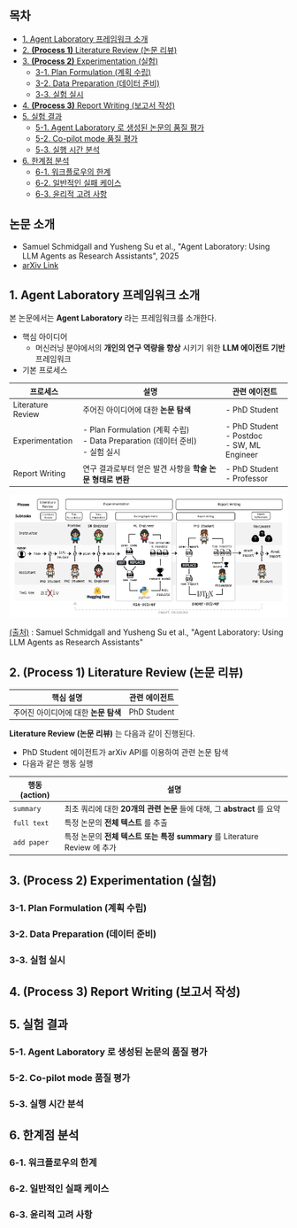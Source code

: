 ## 목차

* [1. Agent Laboratory 프레임워크 소개](#1-agent-laboratory-프레임워크-소개)
* [2. **(Process 1)** Literature Review (논문 리뷰)](#2-process-1-literature-review-논문-리뷰)
* [3. **(Process 2)** Experimentation (실험)](#3-process-2-experimentation-실험)
  * [3-1. Plan Formulation (계획 수립)](#3-1-plan-formulation-계획-수립)
  * [3-2. Data Preparation (데이터 준비)](#3-2-data-preparation-데이터-준비)
  * [3-3. 실험 실시](#3-3-실험-실시)
* [4. **(Process 3)** Report Writing (보고서 작성)](#4-process-3-report-writing-보고서-작성)
* [5. 실험 결과](#5-실험-결과)
  * [5-1. Agent Laboratory 로 생성된 논문의 품질 평가](#5-1-agent-laboratory-로-생성된-논문의-품질-평가)
  * [5-2. Co-pilot mode 품질 평가](#5-2-co-pilot-mode-품질-평가)
  * [5-3. 실행 시간 분석](#5-3-실행-시간-분석)
* [6. 한계점 분석](#6-한계점-분석)
  * [6-1. 워크플로우의 한계](#6-1-워크플로우의-한계)
  * [6-2. 일반적인 실패 케이스](#6-2-일반적인-실패-케이스)
  * [6-3. 윤리적 고려 사항](#6-3-윤리적-고려-사항)

## 논문 소개

* Samuel Schmidgall and Yusheng Su et al., "Agent Laboratory: Using LLM Agents as Research Assistants", 2025
* [arXiv Link](https://arxiv.org/pdf/2501.04227)

## 1. Agent Laboratory 프레임워크 소개

본 논문에서는 **Agent Laboratory** 라는 프레임워크를 소개한다.

* 핵심 아이디어
  * 머신러닝 분야에서의 **개인의 연구 역량을 향상** 시키기 위한 **LLM 에이전트 기반** 프레임워크
* 기본 프로세스

| 프로세스              | 설명                                                                   | 관련 에이전트                                         |
|-------------------|----------------------------------------------------------------------|-------------------------------------------------|
| Literature Review | 주어진 아이디어에 대한 **논문 탐색**                                               | - PhD Student                                   |
| Experimentation   | - Plan Formulation (계획 수립)<br>- Data Preparation (데이터 준비)<br>- 실험 실시 | - PhD Student<br>- Postdoc<br>- SW, ML Engineer |
| Report Writing    | 연구 결과로부터 얻은 발견 사항을 **학술 논문 형태로 변환**                                  | - PhD Student<br>- Professor                    |

![image](../images/AgentLaboratory_1.PNG)

[(출처)](https://arxiv.org/pdf/2501.04227) : Samuel Schmidgall and Yusheng Su et al., "Agent Laboratory: Using LLM Agents as Research Assistants"

## 2. (Process 1) Literature Review (논문 리뷰)

| 핵심 설명                  | 관련 에이전트     |
|------------------------|-------------|
| 주어진 아이디어에 대한 **논문 탐색** | PhD Student |

**Literature Review (논문 리뷰)** 는 다음과 같이 진행된다.

* PhD Student 에이전트가 arXiv API를 이용하여 관련 논문 탐색
* 다음과 같은 행동 실행

| 행동 (action)     | 설명                                                       |
|-----------------|----------------------------------------------------------|
| ```summary```   | 최초 쿼리에 대한 **20개의 관련 논문** 들에 대해, 그 **abstract** 를 요약      |
| ```full text``` | 특정 논문의 **전체 텍스트** 를 추출                                   |
| ```add paper``` | 특정 논문의 **전체 텍스트 또는 특정 summary** 를 Literature Review 에 추가 |

## 3. (Process 2) Experimentation (실험)

### 3-1. Plan Formulation (계획 수립)

### 3-2. Data Preparation (데이터 준비)

### 3-3. 실험 실시

## 4. (Process 3) Report Writing (보고서 작성)

## 5. 실험 결과

### 5-1. Agent Laboratory 로 생성된 논문의 품질 평가

### 5-2. Co-pilot mode 품질 평가

### 5-3. 실행 시간 분석

## 6. 한계점 분석

### 6-1. 워크플로우의 한계

### 6-2. 일반적인 실패 케이스

### 6-3. 윤리적 고려 사항
